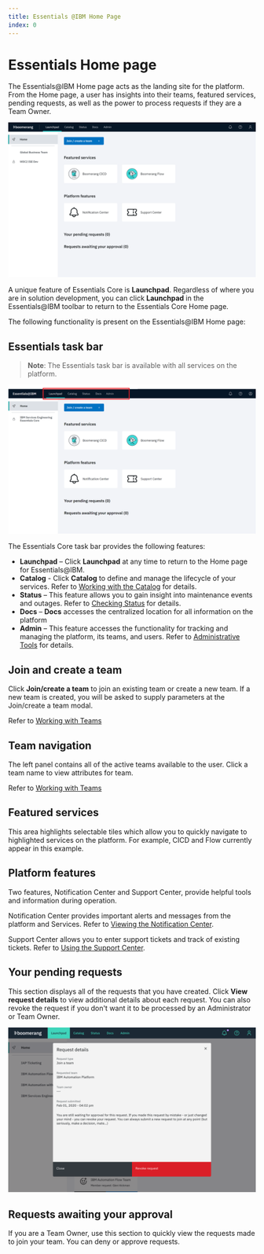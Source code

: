 ```yaml
---
title: Essentials @IBM Home Page
index: 0
---
```


# Essentials Home page

The Essentials@IBM Home page acts as the landing site for the platform. From the Home page, a user has insights into their teams, featured services, pending requests, as well as the power to process requests if they are a Team Owner.

![Home screen](./assets/img/launchpad/home.png)

A unique feature of Essentials Core is **Launchpad**. Regardless of where you are in solution development, you can click **Launchpad** in the Essentials@IBM toolbar to return to the Essentials Core Home page.

The following functionality is present on the Essentials@IBM Home page:

## Essentials task bar

> **Note**: The Essentials task bar is available with all services on the platform.

![Launchpad Home Page](./assets/img/teams/essentials-taskbar.png)

The Essentials Core task bar provides the following features:

- **Launchpad** – Click **Launchpad** at any time to return to the Home page for Essentials@IBM. 
- **Catalog** - Click **Catalog** to define and manage the lifecycle of your services. Refer to [Working with the Catalog](/essentials-core/how-to-guide/catalog) for details. 
- **Status** – This feature allows you to gain insight into maintenance events and outages. Refer to [Checking Status](/essentials-core/how-to-guide/status) for details. 
- **Docs** – **Docs** accesses the centralized location for all information on the platform
- **Admin** – This feature accesses the functionality for tracking and managing the platform, its teams, and users. Refer to [Administrative Tools](/essentials-core/how-to-admin/admin) for details. 

## Join and create a team

Click **Join/create a team** to join an existing team or create a new team. If a new team is created, you will be asked to supply parameters at the Join/create a team modal. 

Refer to [Working with Teams](/essentials-core/how-to-guide/teams)

## Team navigation

The left panel contains all of the active teams available to the user. Click a team name to view attributes for team.

Refer to [Working with Teams](/essentials-core/how-to-guide/teams)

## Featured services

This area highlights selectable tiles which allow you to quickly navigate to highlighted services on the platform. For example, CICD and Flow currently appear in this example.

## Platform features

Two features, Notification Center and Support Center, provide helpful tools and information during operation. 

Notification Center provides important alerts and messages from the platform and Services. Refer to [Viewing the Notification Center](/essentials-core/how-to-guide/notificationscenter). 

Support Center allows you to enter support tickets and track of existing tickets. Refer to [Using the Support Center](/essentials-core/how-to-guide/supportcenter).

## Your pending requests

This section displays all of the requests that you have created. Click **View request details** to view additional details about each request. You can also revoke the request if you don't want it to be processed by an Administrator or Team Owner.

![Pending Request Modal](./assets/img/launchpad/requestdetails.png)

## Requests awaiting your approval

If you are a Team Owner, use this section to quickly view the requests made to join your team. You can deny or approve requests.
